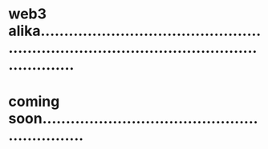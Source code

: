 # web3 alika..................................................................................................................
# coming soon..............................................................
